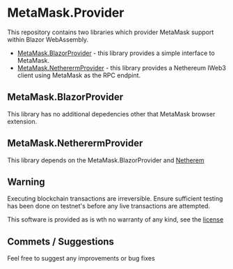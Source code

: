 ﻿# MetaMask.Provider

This repository contains two libraries which provider MetaMask support within Blazor WebAssembly.

* [MetaMask.BlazorProvider](MetaMask.BlazorProvider/README.md) - this library provides a simple interface to MetaMask.
* [MetaMask.NetherermProvider](MetaMask.NethereumProvider/README.md) - this library provides a Nethereum IWeb3 client using MetaMask as the RPC endpint.

## MetaMask.BlazorProvider

This library has no additional depedencies other that MetaMask browser extension.

## MetaMask.NetherermProvider

This library depends on the MetaMask.BlazorProvider and [Netherem](https://nethereum.com)

## Warning

Executing blockchain transactions are irreversible. Ensure sufficient testing has been done on testnet's before any live transactions are attempted.

This software is provided as is wth no warranty of any kind, see the [license](LICENSE)

## Commets / Suggestions

Feel free to suggest any improvements or bug fixes